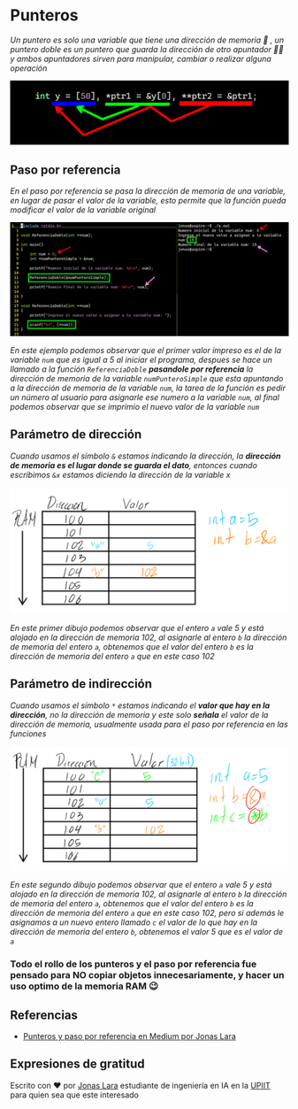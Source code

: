 # Punteros

_Un puntero es solo una variable que tiene una dirección de memoria 🎈 , un puntero doble es un puntero que guarda la dirección de otro apuntador 🎈🎈 y ambos apuntadores sirven para manipular, cambiar o realizar alguna operación_

![P](/00.-Sources/Images/Ptr.png)

## Paso por referencia

_En el paso por referencia se pasa la dirección de memoria de una variable, en lugar de pasar el valor de la variable, esto permite que la función pueda modificar el valor de la variable original_

![PR](/00.-Sources/Images/PR.png)

_En este ejemplo podemos observar que el primer valor impreso es el de la variable `num` que es igual a 5 al iniciar el programa, despues se hace un llamado a la función `ReferenciaDoble` **pasandole por referencia** la dirección de memoria de la variable `numPunteroSimple` que esta apuntando a la dirección de memoria de la variable `num`, la tarea de la función es pedir un número al usuario para asignarle ese numero a la variable `num`, al final podemos observar que se imprimio el nuevo valor de la variable `num`_

## Parámetro de dirección

_Cuando usamos el símbolo `&` estamos indicando la dirección, la **dirección de memoria es el lugar donde se guarda el dato**, entonces cuando escribimos `&x` estamos diciendo la dirección de la variable x_

![PD](/00.-Sources/Images/PD.png)

_En este primer dibujo podemos observar que el entero `a` vale 5 y está alojado en la dirección de memoria 102, al asignarle al entero `b` la dirección de memoria del entero `a`, obtenemos que el valor del entero `b` es la dirección de memoria del entero `a` que en este caso 102_

## Parámetro de indirección

_Cuando usamos el símbolo `*` estamos indicando el **valor que hay en la dirección**, no la dirección de memoria y este solo **señala** el valor de la dirección de memoria, usualmente usada para el paso por referencia en las funciones_

![PI](/00.-Sources/Images/PI1.png)

_En este segundo dibujo podemos observar que el entero `a` vale 5 y está alojado en la dirección de memoria 102, al asignarle al entero `b` la dirección de memoria del entero `a`, obtenemos que el valor del entero `b` es la dirección de memoria del entero `a`  que en este caso 102, pero si además le asignamos a un nuevo entero llamado `c` el valor de lo que hay en la dirección de memoria del entero `b`, obtenemos el valor 5 que es el valor de `a`_

### Todo el rollo de los punteros y el paso por referencia fue pensado para NO copiar objetos innecesariamente, y hacer un uso optimo de la memoria RAM 😉

## Referencias

- [Punteros y paso por referencia en Medium por Jonas Lara](https://medium.com/@jonas_lara/punteros-y-paso-por-referencia-4e4d52370b66)


## Expresiones de gratitud

Escrito con ❤️ por [Jonas Lara](https://www.linkedin.com/in/jonas1ara/) estudiante de ingeniería en IA en la [UPIIT](https://www.upiit.ipn.mx/) para quien sea que este interesado
